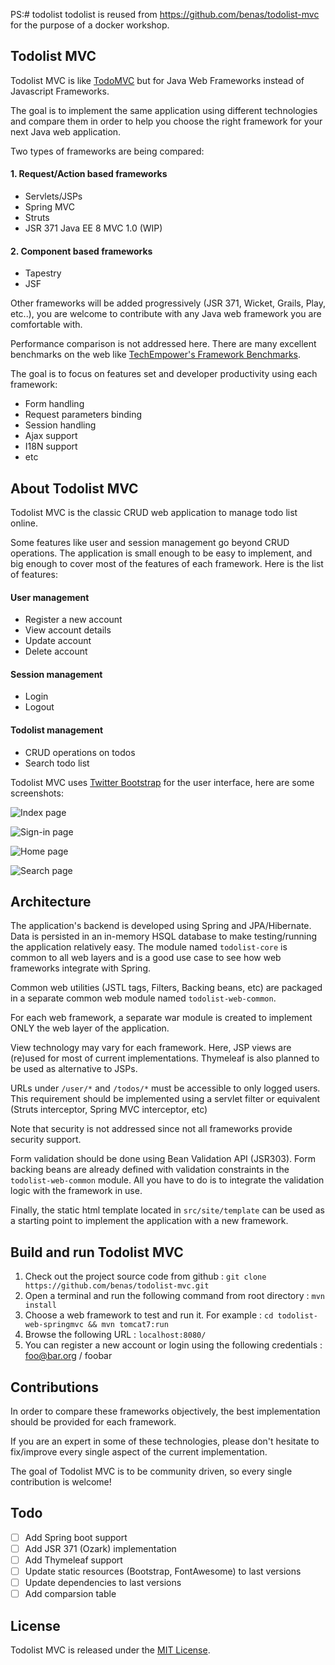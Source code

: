 PS:# todolist
todolist is reused from https://github.com/benas/todolist-mvc for the purpose of a docker workshop.

## Todolist MVC

Todolist MVC is like [TodoMVC][] but for Java Web Frameworks instead of Javascript Frameworks.

The goal is to implement the same application using different technologies and compare them
 in order to help you choose the right framework for your next Java web application.

Two types of frameworks are being compared:

#### 1. Request/Action based frameworks

* Servlets/JSPs 
* Spring MVC
* Struts
* JSR 371 Java EE 8 MVC 1.0 (WIP)

#### 2. Component based frameworks

* Tapestry
* JSF

Other frameworks will be added progressively (JSR 371, Wicket, Grails, Play, etc..), you are welcome to contribute with any Java web framework you are comfortable with.

Performance comparison is not addressed here. There are many excellent benchmarks on the web like [TechEmpower's Framework Benchmarks][].

The goal is to focus on features set and developer productivity using each framework:

* Form handling
* Request parameters binding
* Session handling
* Ajax support
* I18N support
* etc

## About Todolist MVC

Todolist MVC is the classic CRUD web application to manage todo list online.

Some features like user and session management go beyond CRUD operations.
 The application is small enough to be easy to implement, and big enough to cover most of the features of each framework.
 Here is the list of features:
 
#### User management

* Register a new account
* View account details
* Update account
* Delete account

#### Session management

* Login
* Logout

#### Todolist management

* CRUD operations on todos
* Search todo list

Todolist MVC uses [Twitter Bootstrap][] for the user interface, here are some screenshots:

![Index page](https://github.com/benas/todolist-mvc/raw/master/src/site/screenshots/todolist-index.png)

![Sign-in page](https://github.com/benas/todolist-mvc/raw/master/src/site/screenshots/todolist-signin.png)

![Home page](https://github.com/benas/todolist-mvc/raw/master/src/site/screenshots/todolist-home.png)

![Search page](https://github.com/benas/todolist-mvc/raw/master/src/site/screenshots/todolist-search.png)

## Architecture

The application's backend is developed using Spring and JPA/Hibernate. Data is persisted in an in-memory HSQL database to make testing/running the application relatively easy.
The module named `todolist-core` is common to all web layers and is a good use case to see how web frameworks integrate with Spring.

Common web utilities (JSTL tags, Filters, Backing beans, etc) are packaged in a separate common web module named `todolist-web-common`.

For each web framework, a separate war module is created to implement ONLY the web layer of the application.

View technology may vary for each framework. Here, JSP views are (re)used for most of current implementations. Thymeleaf is also planned to be used as alternative to JSPs.

URLs under `/user/*` and `/todos/*` must be accessible to only logged users. 
This requirement should be implemented using a servlet filter or equivalent (Struts interceptor, Spring MVC interceptor, etc)

Note that security is not addressed since not all frameworks provide security support.

Form validation should be done using Bean Validation API (JSR303). Form backing beans are already defined with validation constraints in the `todolist-web-common` module.
All you have to do is to integrate the validation logic with the framework in use.

Finally, the static html template located in `src/site/template` can be used as a starting point to implement the application with a new framework.

## Build and run Todolist MVC

1.  Check out the project source code from github : `git clone https://github.com/benas/todolist-mvc.git`
2.  Open a terminal and run the following command from root directory : `mvn install`
3.  Choose a web framework to test and run it. For example : `cd todolist-web-springmvc && mvn tomcat7:run`
4.  Browse the following URL : `localhost:8080/`
5.  You can register a new account or login using the following credentials : foo@bar.org / foobar

## Contributions

In order to compare these frameworks objectively, the best implementation should be provided for each framework.

If you are an expert in some of these technologies, please don't hesitate to fix/improve every single aspect of the current implementation.

The goal of Todolist MVC is to be community driven, so every single contribution is welcome!

## Todo

- [ ] Add Spring boot support
- [ ] Add JSR 371 (Ozark) implementation
- [ ] Add Thymeleaf support
- [ ] Update static resources (Bootstrap, FontAwesome) to last versions
- [ ] Update dependencies to last versions
- [ ] Add comparsion table

## License
Todolist MVC is released under the [MIT License][].

[TodoMVC]: http://todomvc.com/
[TechEmpower's Framework Benchmarks]: https://github.com/TechEmpower/FrameworkBenchmarks
[Twitter Bootstrap]: http://getbootstrap.com/
[MIT License]: http://opensource.org/licenses/mit-license.php/

